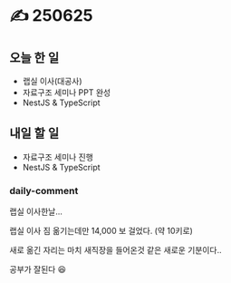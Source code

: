# ✍️ 250625

## 오늘 한 일

* 랩실 이사(대공사)
* 자료구조 세미나 PPT 완성
* NestJS & TypeScript



## 내일 할 일

* 자료구조 세미나 진행
* NestJS & TypeScript



### daily-comment

랩실 이사한날...

랩실 이사 짐 옮기는데만 14,000 보 걸었다. (약 10키로)

새로 옮긴 자리는 마치 새직장을 들어온것 같은 새로운 기분이다..

공부가 잘된다 😆
